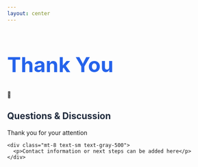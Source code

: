 ```yaml
---
layout: center
---
```


# Thank You

<div class="text-center space-y-6">
  <div class="text-6xl">🎉</div>
  
  <div class="space-y-4">
    <h2 class="text-2xl font-bold">Questions & Discussion</h2>
    <p class="text-lg text-gray-600">Thank you for your attention</p>
    
    <div class="mt-8 text-sm text-gray-500">
      <p>Contact information or next steps can be added here</p>
    </div>
  </div>
</div>

<style>
h1 {
  color: #2563eb;
  font-size: 3rem;
  margin-bottom: 2rem;
}

h2 {
  color: #1e293b;
}
</style>
